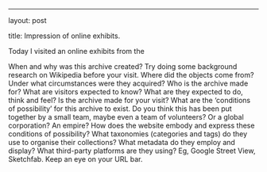 ---
layout: post

title: Impression of online exhibits.

Today I visited an online exhibits from the 

When and why was this archive created? Try doing some background research on Wikipedia before your visit.
Where did the objects come from? Under what circumstances were they acquired?
Who is the archive made for? What are visitors expected to know? What are they expected to do, think and feel? Is the archive made for your visit?
What are the ‘conditions of possibility’ for this archive to exist. Do you think this has been put together by a small team, maybe even a team of volunteers? Or a global corporation? An empire? How does the website embody and express these conditions of possibility?
What taxonomies (categories and tags) do they use to organise their collections?
What metadata do they employ and display?
What third-party platforms are they using? Eg, Google Street View, Sketchfab. Keep an eye on your URL bar.
